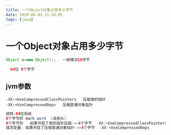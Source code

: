 ```yaml
---
title: 一个Object对象占用多少字节
date: 2020-06-03 21:34:05
tags: [java]
---
```


# 一个Object对象占用多少字节

```java
Object o=new Object();   一般情况16字节
  
  64位 8个字节
```

## jvm参数

```
-XX:+UseCompressedClassPointers   压缩类的指针
-XX:+UseCompressedOops   压缩普通对象指针
```

<!--more-->

```java
结构:64位系统
8个字节的 mark word  (消息头)
8个字节的   如果开启了类的指针压缩:=>4个字节  -XX:+UseCompressedClassPointers
成员变量: 如果开启了压缩普通对象指针:=>4个字节  -XX:+UseCompressedOops 

```

